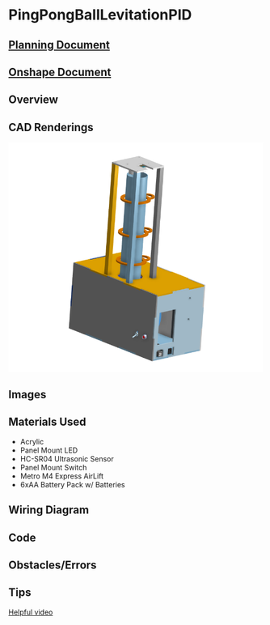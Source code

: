 # PingPongBallLevitationPID

## [Planning Document](https://docs.google.com/document/d/1iu1QzHzOoS6wglSrSRKpMj5YYZf-tlPRr4fQlHbtSWw/edit?usp=sharing)

## [Onshape Document](https://cvilleschools.onshape.com/documents/01ba54e9a02a0264ffe30b36/w/751f0ee8c634455b7b734eb5/e/1af5956fe3e64c1f0f977208?renderMode=0&uiState=643e998d3ae6405c35686462)

## Overview

## CAD Renderings

![bob](https://github.com/MasonD552/Ball-Levitation-PID-Project/blob/CircuitPy/Screenshot%202023-05-30%20102213.png?raw=true)

## Images

## Materials Used

- Acrylic
- Panel Mount LED
- HC-SR04 Ultrasonic Sensor
- Panel Mount Switch
- Metro M4 Express AirLift
- 6xAA Battery Pack w/ Batteries

## Wiring Diagram

## Code

## Obstacles/Errors

## Tips

[Helpful video](https://www.youtube.com/watch?v=k0yTh2D-ypQ&list=PLWiHR1caPdEORSQOIG1W4TmaKShuoKJA5&index=3&t=65s)
